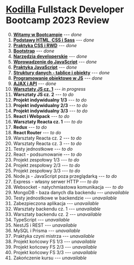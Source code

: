 # [Kodilla](https://kodilla.com/pl) Fullstack Developer Bootcamp 2023 Review

0. [**Witamy w Bootcampie**](https://github.com/jerzy-jarczynski/bootcamp-review/blob/main/module-0.md) --- *done*
1. [**Podstawy HTML, CSS i Sass**](https://github.com/jerzy-jarczynski/bootcamp-review/blob/main/module-1.md) --- *done*
2. [**Praktyka CSS i RWD**](https://github.com/jerzy-jarczynski/bootcamp-review/blob/main/module-2.md) --- *done*
3. [**Bootstrap**](https://github.com/jerzy-jarczynski/bootcamp-review/blob/main/module-3.md) --- *done*
4. [**Narzędzia developerskie**](https://github.com/jerzy-jarczynski/bootcamp-review/blob/main/module-4.md) --- *done*
5. **[Wprowadzenie do JavaScript](https://github.com/jerzy-jarczynski/bootcamp-review/blob/main/module-5.md)** --- *done*
6. **[Praktyka JavaScript](https://github.com/jerzy-jarczynski/bootcamp-review/blob/main/module-6.md)** --- *done*
7. **[Struktury danych - tablice i obiekty](https://github.com/jerzy-jarczynski/bootcamp-review/blob/main/module-7.md)** --- *done*
8. **[Programowanie obiektowe w JS](https://github.com/jerzy-jarczynski/bootcamp-review/blob/main/module-8.md)** --- *done*
9. **[AJAX i API](https://github.com/jerzy-jarczynski/bootcamp-review/blob/main/module-9.md)** --- *done*
10. **[Warsztaty JS cz. 1](https://github.com/jerzy-jarczynski/bootcamp-review/blob/main/module-10.md)** --- *in progress*
11. **Warsztaty JS cz. 2** --- *to do*
12. **Projekt indywidualny 1/3** --- *to do*
13. **Projekt indywidualny 2/3** --- *to do*
14. **Projekt indywidualny 3/3** --- *to do*
15. **React i Webpack** --- *to do*
16. **Warsztaty Reacta cz. 1** --- *to do*
17. **Redux** --- *to do*
18. **React Router** --- *to do*
19. Warsztaty Reacta cz. 2 --- *to do*
20. Warsztaty Reacta cz. 3 --- *to do*
21. Testy jednostkowe --- *to do*
22. React - podsumowanie --- *to do*
23. Projekt zespołowy 1/3 --- *to do*
24. Projekt zespołowy 2/3 --- *to do*
25. Projekt zespołowy 3/3 --- *to do*
26. Node.js - JavaScript poza przeglądarką --- *to do*
27. Express - własny serwer HTTP --- *to do*
28. Websocket - natychmiastowa komunikacja --- *to do*
29. MongoDB - baza danych dla backendu --- *unavailable*
30. Testy jednostkowe w backendzie --- *unavailable*
31. Zabezpieczona aplikacja --- *unavailable*
32. Warsztaty backendu cz. 1 --- *unavailable*
33. Warsztaty backendu cz. 2 --- *unavailable*
34. TypeScript --- *unavailable*
35. NestJS i REST --- *unavailable*
36. MySQL i Prisma --- *unavailable*
37. Praktyka czyni mistrza --- *unavailable*
38. Projekt końcowy FS 1/3 --- *unavailable*
39. Projekt końcowy FS 2/3 --- *unavailable*
40. Projekt końcowy FS 3/3 --- *unavailable*
41. Zakończenie kursu --- *unavailable*
